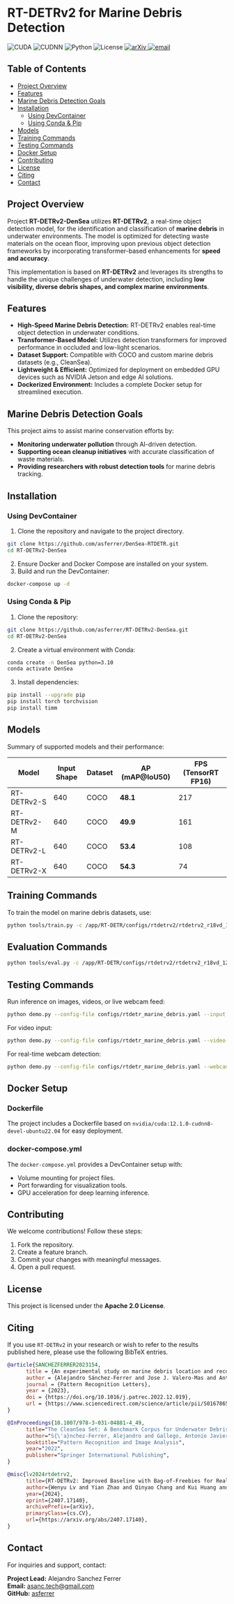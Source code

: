 # RT-DETRv2 for Marine Debris Detection

![CUDA](https://img.shields.io/badge/CUDA-12.1.0-orange)
![CUDNN](https://img.shields.io/badge/CUDNN-8.7.0-orange)
![Python](https://img.shields.io/badge/Python-3.10-blue)
![License](https://img.shields.io/badge/License-Apache%202.0-green)
<a href="https://arxiv.org/abs/2407.17140">
    <img alt="arXiv" src="https://img.shields.io/badge/arXiv-2407.17140-red">
</a>
<a href="mailto:asanc.tech@gmail.com">
    <img alt="email" src="https://img.shields.io/badge/contact_me-email-yellow">
</a>

## Table of Contents

- [Project Overview](#project-overview)
- [Features](#features)
- [Marine Debris Detection Goals](#marine-debris-detection-goals)
- [Installation](#installation)
  - [Using DevContainer](#using-devcontainer)
  - [Using Conda & Pip](#using-conda--pip)
- [Models](#models)
- [Training Commands](#training-commands)
- [Testing Commands](#testing-commands)
- [Docker Setup](#docker-setup)
- [Contributing](#contributing)
- [License](#license)
- [Citing](#citing)
- [Contact](#contact)

## Project Overview

Project **RT-DETRv2-DenSea** utilizes **RT-DETRv2**, a real-time object detection model, for the identification and classification of **marine debris** in underwater environments. The model is optimized for detecting waste materials on the ocean floor, improving upon previous object detection frameworks by incorporating transformer-based enhancements for **speed and accuracy**.

This implementation is based on **RT-DETRv2** and leverages its strengths to handle the unique challenges of underwater detection, including **low visibility, diverse debris shapes, and complex marine environments**.

## Features

- **High-Speed Marine Debris Detection:** RT-DETRv2 enables real-time object detection in underwater conditions.
- **Transformer-Based Model:** Utilizes detection transformers for improved performance in occluded and low-light scenarios.
- **Dataset Support:** Compatible with COCO and custom marine debris datasets (e.g., CleanSea).
- **Lightweight & Efficient:** Optimized for deployment on embedded GPU devices such as NVIDIA Jetson and edge AI solutions.
- **Dockerized Environment:** Includes a complete Docker setup for streamlined execution.

## Marine Debris Detection Goals

This project aims to assist marine conservation efforts by:

- **Monitoring underwater pollution** through AI-driven detection.
- **Supporting ocean cleanup initiatives** with accurate classification of waste materials.
- **Providing researchers with robust detection tools** for marine debris tracking.

## Installation

### Using DevContainer

1. Clone the repository and navigate to the project directory.
  ```bash
  git clone https://github.com/asferrer/DenSea-RTDETR.git
  cd RT-DETRv2-DenSea
  ```
2. Ensure Docker and Docker Compose are installed on your system.
3. Build and run the DevContainer:
  ```bash
  docker-compose up -d
  ```

### Using Conda & Pip

1. Clone the repository:
  ```bash
  git clone https://github.com/asferrer/RT-DETRv2-DenSea.git
  cd RT-DETRv2-DenSea
  ```
2. Create a virtual environment with Conda:
  ```bash
  conda create -n DenSea python=3.10
  conda activate DenSea
  ```
3. Install dependencies:
  ```bash
  pip install --upgrade pip
  pip install torch torchvision
  pip install timm
  ```

## Models

Summary of supported models and their performance:

| Model | Input Shape | Dataset | AP (mAP@IoU50) | FPS (TensorRT FP16) |
|---|---|---|---|---|
| RT-DETRv2-S | 640 | COCO | **48.1** | 217 |
| RT-DETRv2-M | 640 | COCO | **49.9** | 161 |
| RT-DETRv2-L | 640 | COCO | **53.4** | 108 |
| RT-DETRv2-X | 640 | COCO | **54.3** | 74 |

## Training Commands

To train the model on marine debris datasets, use:
```bash
python tools/train.py -c /app/RT-DETR/configs/rtdetrv2/rtdetrv2_r18vd_120e_densea_v4.yml -d cuda --seed 21
```

## Evaluation Commands

```bash
python tools/eval.py -c /app/RT-DETR/configs/rtdetrv2/rtdetrv2_r18vd_120e_densea_v4.yml -m /app/RT-DETR/output/rtdetrv2_r50vd_densea_v4/best.pth -o evaluation/rtdetrv2_r50vd_densea_v4 -d cuda
```
## Testing Commands

Run inference on images, videos, or live webcam feed:
```bash
python demo.py --config-file configs/rtdetr_marine_debris.yaml --input test.jpg --opts MODEL.WEIGHTS models/rtdetrv2_marine_debris.pth
```

For video input:
```bash
python demo.py --config-file configs/rtdetr_marine_debris.yaml --video-input sample_video.mp4 --opts MODEL.WEIGHTS models/rtdetrv2_marine_debris.pth
```

For real-time webcam detection:
```bash
python demo.py --config-file configs/rtdetr_marine_debris.yaml --webcam --opts MODEL.WEIGHTS models/rtdetrv2_marine_debris.pth
```

## Docker Setup

### Dockerfile
The project includes a Dockerfile based on `nvidia/cuda:12.1.0-cudnn8-devel-ubuntu22.04` for easy deployment.

### docker-compose.yml
The `docker-compose.yml` provides a DevContainer setup with:
- Volume mounting for project files.
- Port forwarding for visualization tools.
- GPU acceleration for deep learning inference.

## Contributing

We welcome contributions! Follow these steps:
1. Fork the repository.
2. Create a feature branch.
3. Commit your changes with meaningful messages.
4. Open a pull request.

## License

This project is licensed under the **Apache 2.0 License**.

## Citing

If you use `RT-DETRv2` in your research or wish to refer to the results published here, please use the following BibTeX entries.

```BibTeX
@article{SANCHEZFERRER2023154,
      title = {An experimental study on marine debris location and recognition using object detection},
      author = {Alejandro Sánchez-Ferrer and Jose J. Valero-Mas and Antonio Javier Gallego and Jorge Calvo-Zaragoza},
      journal = {Pattern Recognition Letters},
      year = {2023},
      doi = {https://doi.org/10.1016/j.patrec.2022.12.019},
      url = {https://www.sciencedirect.com/science/article/pii/S0167865522003889},
}
```
```BibTeX
@InProceedings{10.1007/978-3-031-04881-4_49,
      title="The CleanSea Set: A Benchmark Corpus for Underwater Debris Detection and Recognition",
      author="S{\'a}nchez-Ferrer, Alejandro and Gallego, Antonio Javier and Valero-Mas, Jose J. and Calvo-Zaragoza, Jorge",
      booktitle="Pattern Recognition and Image Analysis",
      year="2022",
      publisher="Springer International Publishing",
}
```
```BibTeX
@misc{lv2024rtdetrv2,
      title={RT-DETRv2: Improved Baseline with Bag-of-Freebies for Real-Time Detection Transformer},
      author={Wenyu Lv and Yian Zhao and Qinyao Chang and Kui Huang and Guanzhong Wang and Yi Liu},
      year={2024},
      eprint={2407.17140},
      archivePrefix={arXiv},
      primaryClass={cs.CV},
      url={https://arxiv.org/abs/2407.17140},
}
```

## Contact

For inquiries and support, contact:

**Project Lead:** Alejandro Sanchez Ferrer  
**Email:** asanc.tech@gmail.com  
**GitHub:** [asferrer](https://github.com/asferrer)
